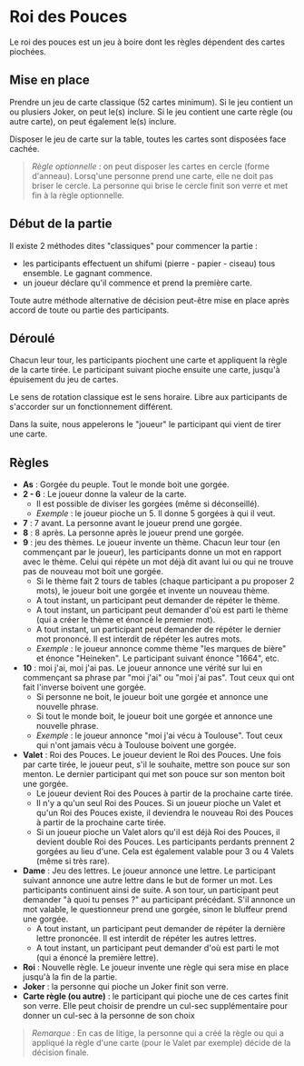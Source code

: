 # Roi des Pouces

Le roi des pouces est un jeu à boire dont les règles dépendent des cartes piochées. 

## Mise en place

Prendre un jeu de carte classique (52 cartes minimum). Si le jeu contient un ou plusiers Joker, on peut le(s) inclure. Si le jeu contient une carte règle (ou autre carte), on peut également le(s) inclure.

Disposer le jeu de carte sur la table, toutes les cartes sont disposées face cachée. 

> _Règle optionnelle_ : on peut disposer les cartes en cercle (forme d'anneau). Lorsq'une personne prend une carte, elle ne doit pas briser le cercle. La personne qui brise le cercle finit son verre et met fin à la règle optionnelle.

## Début de la partie

Il existe 2 méthodes dites "classiques" pour commencer la partie :
   - les participants effectuent un shifumi (pierre - papier - ciseau) tous ensemble. Le gagnant commence. 
   - un joueur déclare qu'il commence et prend la première carte.

Toute autre méthode alternative de décision peut-être mise en place après accord de toute ou partie des participants.

## Déroulé

Chacun leur tour, les participants piochent une carte et appliquent la règle de la carte tirée. Le participant suivant pioche ensuite une carte, jusqu'à épuisement du jeu de cartes.

Le sens de rotation classique est le sens horaire. Libre aux participants de s'accorder sur un fonctionnement différent.

Dans la suite, nous appelerons le "joueur" le participant qui vient de tirer une carte.

## Règles

  * **As** : Gorgée du peuple. Tout le monde boit une gorgée.
  * **2 - 6** : Le joueur donne la valeur de la carte.
    * Il est possible de diviser les gorgées (même si déconseillé).
    * _Exemple_ : le joueur pioche un 5. Il donne 5 gorgées à qui il veut.
  * **7** : 7 avant. La personne avant le joueur prend une gorgée.
  * **8** : 8 après. La personne après le joueur prend une gorgée.
  * **9** : jeu des thèmes. Le joueur invente un thème. Chacun leur tour (en commençant par le joueur), les participants donne un mot en rapport avec le thème. Celui qui répète un mot déjà dit avant lui ou qui ne trouve pas de nouveau mot boit une gorgée. 
    * Si le thème fait 2 tours de tables (chaque participant a pu proposer 2 mots), le joueur boit une gorgée et invente un nouveau thème.
    * A tout instant, un participant peut demander de répéter le thème.
    * A tout instant, un participant peut demander d'où est parti le thème (qui a créer le thème et énoncé le premier mot).
    * A tout instant, un participant peut demander de répéter le dernier mot prononcé. Il est interdit de répéter les autres mots.
    * _Exemple_ : le joueur annonce comme thème "les marques de bière" et énonce "Heineken". Le participant suivant énonce "1664", etc.
  * **10** : moi j'ai, moi j'ai pas. Le joueur annonce une vérité sur lui en commençant sa phrase par "moi j'ai" ou "moi j'ai pas". Tout ceux qui ont fait l'inverse boivent une gorgée.
    * Si personne ne boit, le joueur boit une gorgée et annonce une nouvelle phrase.
    * Si tout le monde boit, le joueur boit une gorgée et annonce une nouvelle phrase.
    * _Exemple_ : le joueur annonce "moi j'ai vécu à Toulouse". Tout ceux qui n'ont jamais vécu à Toulouse boivent une gorgée.
  * **Valet** : Roi des Pouces. Le joueur devient le Roi des Pouces. Une fois par carte tirée, le joueur peut, s'il le souhaite, mettre son pouce sur son menton. Le dernier participant qui met son pouce sur son menton boit une gorgée.
    * Le joueur devient Roi des Pouces à partir de la prochaine carte tirée.
    * Il n'y a qu'un seul Roi des Pouces. Si un joueur pioche un Valet et qu'un Roi des Pouces existe, il deviendra le nouveau Roi des Pouces à partir de la prochaine carte tirée.
    * Si un joueur pioche un Valet alors qu'il est déjà Roi des Pouces, il devient double Roi des Pouces. Les participants perdants prennent 2 gorgées au lieu d'une. Cela est également valable pour 3 ou 4 Valets (même si très rare).
  * **Dame** : Jeu des lettres. Le joueur annonce une lettre. Le participant suivant annonce une autre lettre dans le but de former un mot. Les participants continuent ainsi de suite. A son tour, un participant peut demander "à quoi tu penses ?" au participant précédant. S'il annonce un mot valable, le questionneur prend une gorgée, sinon le bluffeur prend une gorgée.
    * A tout instant, un participant peut demander de répéter la dernière lettre prononcée. Il est interdit de répéter les autres lettres.
    * A tout instant, un participant peut demander d'où est parti le mot (qui a énoncé la première lettre).
  * **Roi** : Nouvelle règle. Le joueur invente une règle qui sera mise en place jusqu'à la fin de la partie.
  * **Joker** : la personne qui pioche un Joker finit son verre.
  * **Carte règle (ou autre)** : le participant qui pioche une de ces cartes finit son verre. Elle peut choisir de prendre un cul-sec supplémentaire pour donner un cul-sec à la personne de son choix     

> _Remarque_ : En cas de litige, la personne qui a créé la règle ou qui a appliqué la règle d'une carte (pour le Valet par exemple) décide de la décision finale.